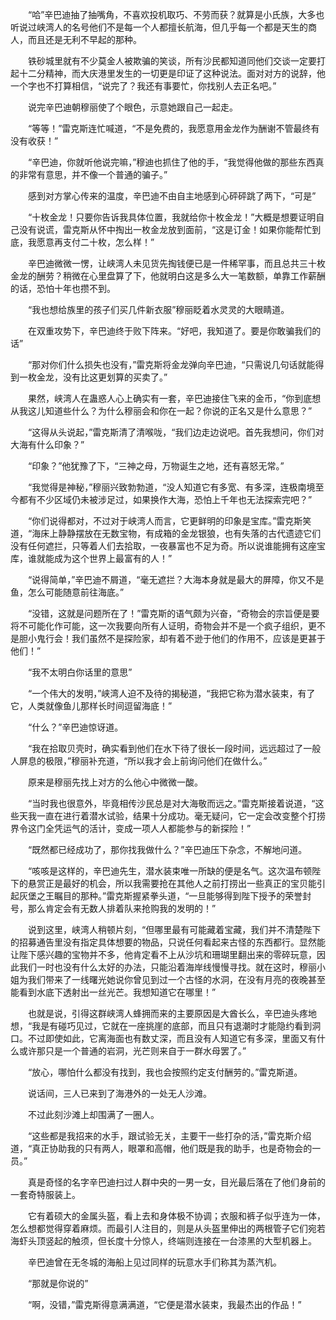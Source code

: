 　　“哈”辛巴迪抽了抽嘴角，不喜欢投机取巧、不劳而获？就算是小氏族，大多也听说过峡湾人的名号他们不是每一个人都擅长航海，但几乎每一个都是天生的商人，而且还是无利不早起的那种。

　　铁砂城里就有不少莫金人被欺骗的笑谈，所有沙民都知道同他们交谈一定要打起十二分精神，而大庆港里发生的一切更是印证了这种说法。面对对方的说辞，他一个字也不打算相信，“说完了？我还有事要忙，你找别人去正名吧。”

　　说完辛巴迪朝穆丽使了个眼色，示意她跟自己一起走。

　　“等等！”雷克斯连忙喊道，“不是免费的，我愿意用金龙作为酬谢不管最终有没有收获！”

　　“辛巴迪，你就听他说完嘛，”穆迪也抓住了他的手，“我觉得他做的那些东西真的非常有意思，并不像一个普通的骗子。”

　　感到对方掌心传来的温度，辛巴迪不由自主地感到心砰砰跳了两下，“可是”

　　“十枚金龙！只要你告诉我具体位置，我就给你十枚金龙！”大概是想要证明自己没有说谎，雷克斯从怀中掏出一枚金龙放到面前，“这是订金！如果你能帮忙到底，我愿意再支付二十枚，怎么样！”

　　辛巴迪微微一愣，让峡湾人未见货先掏钱便已是一件稀罕事，而且总共三十枚金龙的酬劳？稍微在心里盘算了下，他就明白这是多么大一笔数额，单靠工作薪酬的话，恐怕十年也攒不到。

　　“我也想给族里的孩子们买几件新衣服”穆丽眨着水灵灵的大眼睛道。

　　在双重攻势下，辛巴迪终于败下阵来。“好吧，我知道了。要是你敢骗我们的话”

　　“那对你们什么损失也没有，”雷克斯将金龙弹向辛巴迪，“只需说几句话就能得到一枚金龙，没有比这更划算的买卖了。”

　　果然，峡湾人在蛊惑人心上确实有一套，辛巴迪接住飞来的金币，“你到底想从我这儿知道些什么？为什么穆丽会和你在一起？你说的正名又是什么意思？”

　　“这得从头说起，”雷克斯清了清喉咙，“我们边走边说吧。首先我想问，你们对大海有什么印象？”

　　“印象？”他犹豫了下，“三神之母，万物诞生之地，还有喜怒无常。”

　　“我觉得是神秘，”穆丽兴致勃勃道，“没人知道它有多宽、有多深，连极南境至今都有不少区域仍未被涉足过，如果换作大海，恐怕上千年也无法探索完吧？”

　　“你们说得都对，不过对于峡湾人而言，它更鲜明的印象是宝库。”雷克斯笑道，“海床上静静摆放在无数宝物，有成箱的金龙银狼，也有失落的古代遗迹它们没有任何遮拦，只等着人们去拾取，一夜暴富也不足为奇。所以说谁能拥有这座宝库，谁就能成为这个世界上最富有的人！”

　　“说得简单，”辛巴迪不屑道，“毫无遮拦？大海本身就是最大的屏障，你又不是鱼，怎么可能随意前往海底。”

　　“没错，这就是问题所在了！”雷克斯的语气颇为兴奋，“奇物会的宗旨便是要将不可能化作可能，这一次我要向所有人证明，奇物会并不是一个疯子组织，更不是胆小鬼行会！我们虽然不是探险家，却有着不逊于他们的作用不，应该是更甚于他们！”

　　“我不太明白你话里的意思”

　　“一个伟大的发明，”峡湾人迫不及待的揭秘道，“我把它称为潜水装束，有了它，人类就像鱼儿那样长时间逗留海底！”

　　“什么？”辛巴迪惊讶道。

　　“我在拾取贝壳时，确实看到他们在水下待了很长一段时间，远远超过了一般人屏息的极限，”穆丽补充道，“所以我才会上前询问他们在做什么。”

　　原来是穆丽先找上对方的么他心中微微一酸。

　　“当时我也很意外，毕竟相传沙民总是对大海敬而远之。”雷克斯接着说道，“这些天我一直在进行着潜水试验，结果十分成功。毫无疑问，它一定会改变整个打捞界令这门全凭运气的活计，变成一项人人都能参与的新探险！”

　　“既然都已经成功了，那你找我做什么？”辛巴迪压下杂念，不解地问道。

　　“咳咳是这样的，辛巴迪先生，潜水装束唯一所缺的便是名气。这次温布顿陛下的悬赏正是最好的机会，所以我需要抢在其他人之前打捞出一些真正的宝贝能引起灰堡之王瞩目的那种。”雷克斯握紧拳头道，“一旦能够得到陛下授予的荣誉封号，那么肯定会有无数人排着队来抢购我的发明的！”

　　说到这里，峡湾人稍顿片刻，“但哪里最有可能藏着宝藏，我们并不清楚陛下的招募通告里没有指定具体想要的物品，只说任何看起来古怪的东西都行。显然能让陛下感兴趣的宝物并不多，他肯定看不上从沙坑和珊瑚里翻出来的零碎玩意，因此我们一时也没有什么太好的办法，只能沿着海岸线慢慢寻找。就在这时，穆丽小姐为我们带来了一线曙光她说你曾见到过一个古怪的水洞，在没有月亮的夜晚甚至能看到水底下透射出一丝光芒。我想知道它在哪里！”

　　也就是说，引得这群峡湾人蜂拥而来的主要原因是大酋长么，辛巴迪头疼地想，“我是有碰巧见过，它就在一座挑崖的底部，而且只有退潮时才能隐约看到洞口。不过即使如此，它离海面也有数丈深，而且没有人知道它有多深，里面又有什么或许那只是一个普通的岩洞，光芒则来自于一群水母罢了。”

　　“放心，哪怕什么都没有找到，我也会按照约定支付酬劳的。”雷克斯道。

　　说话间，三人已来到了海港外的一处无人沙滩。

　　不过此刻沙滩上却围满了一圈人。

　　“这些都是我招来的水手，跟试验无关，主要干一些打杂的活，”雷克斯介绍道，“真正协助我的只有两人，眼罩和高帽，他们既是我的助手，也是奇物会的一员。”

　　真是奇怪的名字辛巴迪扫过人群中央的一男一女，目光最后落在了他们身前的一套奇特服装上。

　　它有着硕大的金属头盔，看上去和身体极不协调；衣服和裤子似乎连为一体，怎么想都觉得穿着麻烦。而最引人注目的，则是从头盔里伸出的两根管子它们宛若海虾头顶竖起的触须，但长度十分惊人，终端则连接在一台漆黑的大型机器上。

　　辛巴迪曾在无冬城的海船上见过同样的玩意水手们称其为蒸汽机。

　　“那就是你说的”

　　“啊，没错，”雷克斯得意满满道，“它便是潜水装束，我最杰出的作品！”
